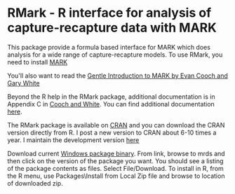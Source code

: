 RMark - R interface for analysis of capture-recapture data with MARK
====================================================================

This package provide a formula based interface for MARK which does analysis
for a wide range of capture-recapture models. To use RMark, you need to install
[MARK](http://www.phidot.org/software/mark/)

You'll also want to read the [Gentle Introduction to MARK by Evan Cooch and Gary White](http://www.phidot.org/software/mark/docs/book/)

Beyond the R help in the RMark package, additional documentation is in
Appendix C in [Cooch and White](http://www.phidot.org/software/mark/docs/book/). You can
find additional documentation [here](http://www.phidot.org/software/mark/rmark/RMarkDocumentation.zip).

The RMark package is available on [CRAN](http://cran.r-project.org/web/packages/RMark/index.html) and you can download the 
CRAN version directly from R. I post a new version to CRAN about 6-10 times a year. I maintain the development version 
[here](https://github.com/jlaake/mrds/archive/master.zip)

Download current [Windows package binary](https://docs.google.com/folder/d/0B77g1ScdUwVeOVJNUVVGS0YtWE0/edit). From link, browse to mrds and then click on
the version of the package you want. You should see a listing of the package contents as files.  Select File/Download. 
To install in R, from the R menu, use Packages\Install from Local Zip file and browse to location of downloaded zip. 

